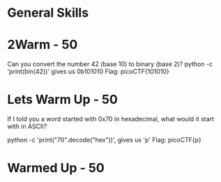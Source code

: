 # General Skills

# 2Warm - 50
Can you convert the number 42 (base 10) to binary (base 2)?
 python -c 'print(bin(42))'  gives us 0b101010
Flag: picoCTF{101010}


# Lets Warm Up - 50
If I told you a word started with 0x70 in hexadecimal, what would it start with in ASCII?

 python -c 'print("70".decode("hex"))', gives us 'p' 
 Flag: picoCTF{p}

# Warmed Up - 50



